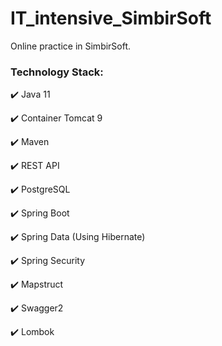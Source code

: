 # IT_intensive_SimbirSoft
Online practice in SimbirSoft.

### Technology Stack:

:heavy_check_mark:	Java 11

:heavy_check_mark: Container	Tomcat 9

:heavy_check_mark: Maven

:heavy_check_mark: REST API

:heavy_check_mark: PostgreSQL

:heavy_check_mark: Spring Boot

:heavy_check_mark: Spring Data (Using Hibernate)

:heavy_check_mark: Spring Security

:heavy_check_mark: Mapstruct

:heavy_check_mark: Swagger2

:heavy_check_mark: Lombok
